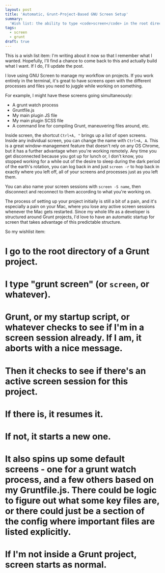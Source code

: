 ```yaml
---
layout: post
title: 'Automatic, Grunt-Project-Based GNU Screen Setup'
summary:
  'Wish list: the ability to type <code>screen</code> in the root directory of a Grunt project to start up a screen session with screens automatically set up for the key files.'
tags:
  - screen
  - grunt
draft: true
---
```


This is a wish list item: I'm writing about it now so that I remember what I wanted. Hopefully, I'll find a chance to come back to this and actually build what I want. If I do, I'll update the post.

I love using GNU Screen to manage my workflow on projects. If you work entirely in the terminal, it's great to have screens open with the different processes and files you need to juggle while working on something.

For example, I might have these screens going simultaneously:

- A grunt watch process
- Gruntfile.js
- My main plugin JS file
- My main plugin SCSS file
- A command line for compiling Grunt, maneuvering files around, etc.

Inside screen, the shortcut `Ctrl+A, "` brings up a list of open screens. Inside any individual screen, you can change the name with `Ctrl+A, A`. This is a great window-management feature that doesn't rely on any OS Chrome, but it has a further advantage when you're working remotely. Any time you get disconnected because you got up for lunch or, I don't know, you stopped working for a while out of the desire to sleep during the dark period of the earth's rotation, you can log back in and just `screen -r` to hop back in exactly where you left off, all of your screens and processes just as you left them.

You can also name your screen sessions with `screen -S name`, then disconnect and reconnect to them according to what you're working on.

The process of setting up your project initially is still a bit of a pain, and it's especially a pain on your Mac, where you lose any active screen sessions whenever the Mac gets restarted. Since my whole life as a developer is structured around Grunt projects, I'd love to have an automatic startup for screen that takes advantage of this predictable structure.

So my wishlist item:

# I go to the root directory of a Grunt project.

# I type "grunt screen" (or `screen`, or whatever).

# Grunt, or my startup script, or whatever checks to see if I'm in a screen session already. If I am, it aborts with a nice message.

# Then it checks to see if there's an active screen session for this project.

# If there is, it resumes it.

# If not, it starts a new one.

# It also spins up some default screens - one for a grunt watch process, and a few others based on my Gruntfile.js. There could be logic to figure out what some key files are, or there could just be a section of the config where important files are listed explicitly.

# If I'm not inside a Grunt project, screen starts as normal.
